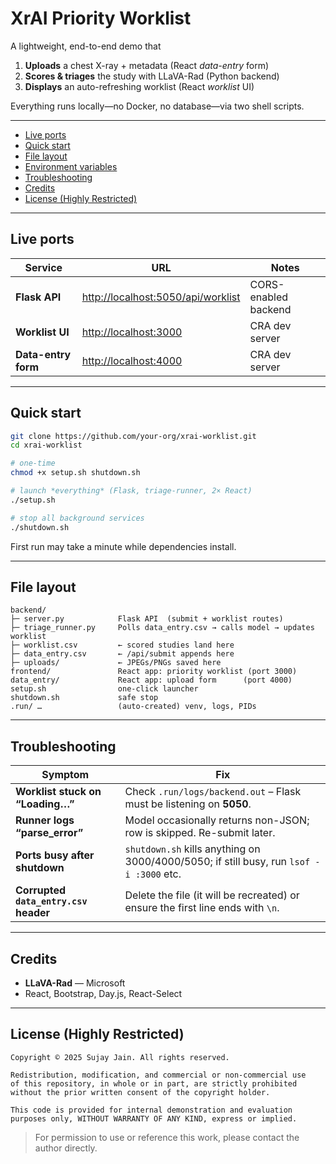 # XrAI Priority Worklist

A lightweight, end-to-end demo that

1. **Uploads** a chest X-ray + metadata (React *data-entry* form)
2. **Scores & triages** the study with LLaVA-Rad (Python backend)
3. **Displays** an auto-refreshing worklist (React *worklist* UI)

Everything runs locally—no Docker, no database—via two shell scripts.

---

* [Live ports](#live-ports)
* [Quick start](#quick-start)
* [File layout](#file-layout)
* [Environment variables](#environment-variables)
* [Troubleshooting](#troubleshooting)
* [Credits](#credits)
* [License (Highly Restricted)](#license-highly-restricted)

---

## Live ports

| Service             | URL                                                                      | Notes                |
| ------------------- | ------------------------------------------------------------------------ | -------------------- |
| **Flask API**       | [http://localhost:5050/api/worklist](http://localhost:5050/api/worklist) | CORS-enabled backend |
| **Worklist UI**     | [http://localhost:3000](http://localhost:3000)                           | CRA dev server       |
| **Data-entry form** | [http://localhost:4000](http://localhost:4000)                           | CRA dev server       |

---

## Quick start

```bash
git clone https://github.com/your-org/xrai-worklist.git
cd xrai-worklist

# one-time
chmod +x setup.sh shutdown.sh

# launch *everything* (Flask, triage-runner, 2× React)
./setup.sh

# stop all background services
./shutdown.sh
```

First run may take a minute while dependencies install.

---

## File layout

```text
backend/
├─ server.py            Flask API  (submit + worklist routes)
├─ triage_runner.py     Polls data_entry.csv → calls model → updates worklist
├─ worklist.csv         ← scored studies land here
├─ data_entry.csv       ← /api/submit appends here
├─ uploads/             ← JPEGs/PNGs saved here
frontend/               React app: priority worklist (port 3000)
data_entry/             React app: upload form      (port 4000)
setup.sh                one-click launcher
shutdown.sh             safe stop
.run/ …                 (auto-created) venv, logs, PIDs
```

---

## Troubleshooting

| Symptom                               | Fix                                                                                     |
| ------------------------------------- | --------------------------------------------------------------------------------------- |
| **Worklist stuck on “Loading…”**      | Check `.run/logs/backend.out` – Flask must be listening on **5050**.                    |
| **Runner logs “parse\_error”**        | Model occasionally returns non-JSON; row is skipped. Re-submit later.                     |
| **Ports busy after shutdown**         | `shutdown.sh` kills anything on 3000/4000/5050; if still busy, run `lsof -i :3000` etc. |
| **Corrupted `data_entry.csv` header** | Delete the file (it will be recreated) or ensure the first line ends with `\n`.         |

---

## Credits

* **LLaVA-Rad** — Microsoft
* React, Bootstrap, Day.js, React-Select

---

## License (Highly Restricted)

```
Copyright © 2025 Sujay Jain. All rights reserved.

Redistribution, modification, and commercial or non-commercial use
of this repository, in whole or in part, are strictly prohibited
without the prior written consent of the copyright holder.

This code is provided for internal demonstration and evaluation
purposes only, WITHOUT WARRANTY OF ANY KIND, express or implied.
```

> For permission to use or reference this work, please contact the author directly.

